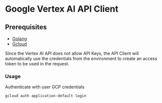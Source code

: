 
# Google Vertex AI API Client

## Prerequisites
- [Golang](https://go.dev/doc/install)
- [Gcloud](https://cloud.google.com/sdk/docs/install)

Since the Vertex AI API does not allow API Keys,
the API Client will automatically use the credentials
from the environment to create an access token to be used
in the request.

### Usage

Authenticate with user GCP credentials

```bash
gcloud auth application-default login
```

